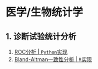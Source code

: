# 医学/生物统计学

## 1. 诊断试验统计分析

1. [ROC分析 | `Python`实现](../reports/notebooks/diagnostic-test/roc_test.ipynb)
2. [Bland-Altman一致性分析 | `R`实现](../reports/rmarkdown/diagnostic-test/bland-altam-testing.Rmd)

